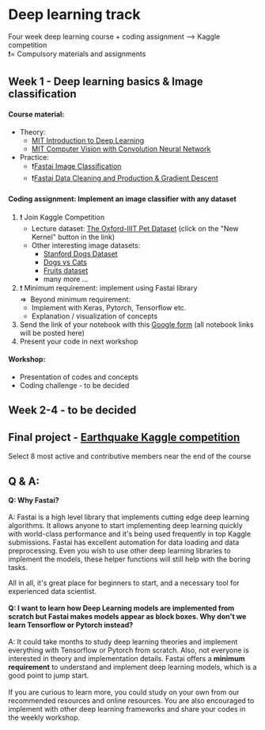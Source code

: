 # Deep learning track
Four week deep learning course + coding assignment --> Kaggle competition <br>
:exclamation:= Compulsory materials and assignments

## Week 1 - Deep learning basics & Image classification
#### Course material: 
- Theory:
  - [MIT Introduction to Deep Learning](https://www.youtube.com/watch?v=JN6H4rQvwgY)
  - [MIT Computer Vision with Convolution Neural Network](https://www.youtube.com/watch?v=NVH8EYPHi30)
- Practice:
  - :exclamation:[Fastai Image Classification](https://course.fast.ai/videos/?lesson=1) 
  - :exclamation:[Fastai Data Cleaning and Production & Gradient Descent](https://course.fast.ai/videos/?lesson=1)

#### Coding assignment: Implement an image classifier with any dataset

1. :exclamation: Join Kaggle Competition
    - Lecture dataset: [The Oxford-IIIT Pet Dataset](https://www.kaggle.com/tanlikesmath/the-oxfordiiit-pet-dataset) (click on the "New Kernel" button in the link)
    - Other interesting image datasets:
      - [Stanford Dogs Dataset](https://www.kaggle.com/jessicali9530/stanford-dogs-dataset/home) 
      - [Dogs vs Cats](https://www.kaggle.com/c/dogs-vs-cats)
      - [Fruits dataset](https://www.kaggle.com/moltean/fruits)
      - many more ... 
2. :exclamation: Minimum requirement: implement using Fastai library<br>
=>&nbsp;  Beyond minimum requirement:
      - Implement with Keras, Pytorch, Tensorflow etc.
      - Explanation / visualization of concepts  
3. Send the link of your notebook with this [Google form](https://goo.gl/forms/8wimYUJgtAwDtTm42) (all notebook links will be posted here)
4. Present your code in next workshop 

#### Workshop:
- Presentation of codes and concepts
- Coding challenge - to be decided

## Week 2-4 - to be decided

## Final project - [Earthquake Kaggle competition](https://www.kaggle.com/c/LANL-Earthquake-Prediction)
Select 8 most active and contributive members near the end of the course

## Q & A:

**Q: Why Fastai?**<br><br>
A: Fastai is a high level library that implements cutting edge deep learning algorithms. It allows anyone to start implementing deep learning quickly with world-class performance and it's being used frequently in top Kaggle submissions. Fastai has excellent automation for data loading and data preprocessing. Even you wish to use other deep learning libraries to implement the models, these helper functions will still help with the boring tasks.

All in all, it's great place for beginners to start, and a necessary tool for experienced data scientist. 
<br><br>
**Q: I want to learn how Deep Learning models are implemented from scratch but Fastai makes models appear as block boxes. Why don't we learn Tensorflow or Pytorch instead?**<br><br>
A: It could take months to study deep learning theories and implement everything with Tensorflow or Pytorch from scratch. Also, not everyone is interested in theory and implementation details. Fastai offers a **minimum requirement** to understand and implement deep learning models, which is a good point to jump start. 
<br><br>
If you are curious to learn more, you could study on your own from our recommended resources and online resources. You are also encouraged to implement with other deep learning frameworks and share your codes in the weekly workshop. 
